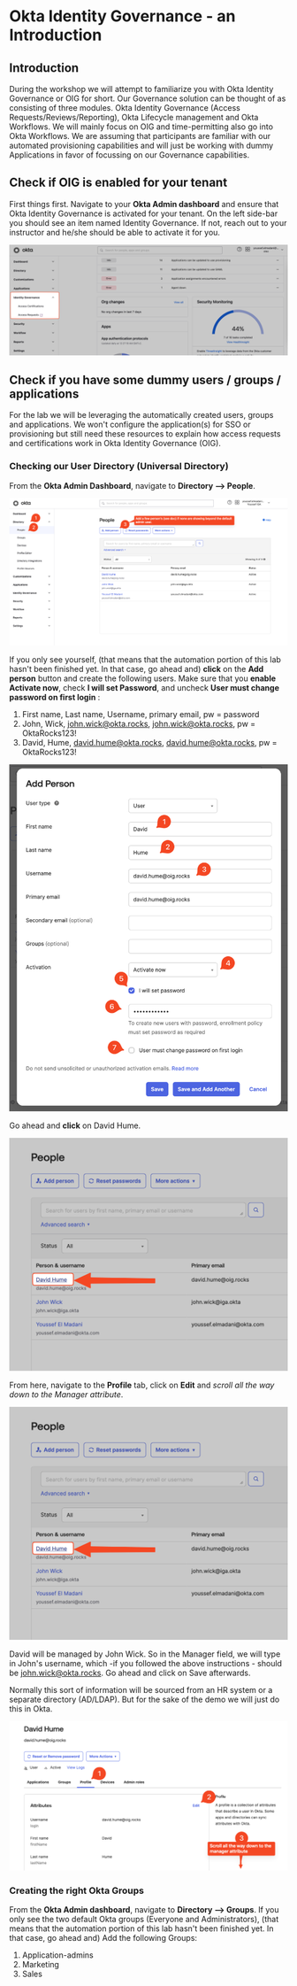 # Okta Identity Governance - an Introduction

## Introduction

During the workshop we will attempt to familiarize you with Okta Identity Governance or OIG for short. Our Governance solution can be thought of as consisting of three modules. Okta Identity Governance (Access Requests/Reviews/Reporting), Okta Lifecycle management and Okta Workflows. We will mainly focus on OIG and time-permitting also go into Okta Workflows. We are assuming that participants are familiar with our automated provisioning capabilities and will just be working with dummy Applications in favor of focussing on our Governance capabilities.

## Check if OIG is enabled for your tenant

First things first. Navigate to your **Okta Admin dashboard** and ensure that Okta Identity Governance is activated for your tenant. On the left side-bar you should see an item named Identity Governance. If not, reach out to your instructor and he/she should be able to activate it for you.

 ![](https://raw.githubusercontent.com/Youssefmadani/OIG-Lab/main/Images/step1-1.png)

## Check if you have some dummy users / groups / applications

For the lab we will be leveraging the automatically created users, groups and applications. We won't configure the application(s) for SSO or provisioning but still need these resources to explain how access requests and certifications work in Okta Identity Governance (OIG).

### Checking our User Directory (Universal Directory)

From the **Okta Admin Dashboard**, navigate to **Directory --> People**. 

 ![](https://raw.githubusercontent.com/Youssefmadani/OIG-Lab/main/Images/step1-2.png)

If you only see yourself, (that means that the automation portion of this lab hasn't been finished yet. In that case, go ahead and) **click** on the **Add person** button and create the following users. Make sure that you **enable** **Activate now**, check **I will set Password**, and uncheck **User must change password on first login**  :
1. First name, Last name, Username, primary email, pw = password
2. John, Wick, john.wick@okta.rocks, john.wick@okta.rocks, pw = OktaRocks123!
3. David, Hume, david.hume@okta.rocks, david.hume@okta.rocks, pw = OktaRocks123!

 ![](https://raw.githubusercontent.com/Youssefmadani/OIG-Lab/main/Images/step1-3.png)

Go ahead and **click** on David Hume.

 ![](https://raw.githubusercontent.com/Youssefmadani/OIG-Lab/main/Images/step1-4.png)

 From here, navigate to the **Profile** tab, click on **Edit** and *scroll all the way down to the Manager attribute*. 

 ![](https://raw.githubusercontent.com/Youssefmadani/OIG-Lab/main/Images/step1-4.png)

David will be managed by John Wick. So in the Manager field, we will type in John's username, which -if you followed the above instructions - should be john.wick@okta.rocks. Go ahead and click on Save afterwards.

Normally this sort of information will be sourced from an HR system or a separate directory (AD/LDAP). But for the sake of the demo we will just do this in Okta.

 ![](https://raw.githubusercontent.com/Youssefmadani/OIG-Lab/main/Images/step1-5.png)

### Creating the right Okta Groups

From the **Okta Admin dashboard**, navigate to **Directory --> Groups**. If you only see the two default Okta groups (Everyone and Administrators), (that means that the automation portion of this lab hasn't been finished yet. In that case, go ahead and) Add the following Groups:

1. Application-admins
2. Marketing
3. Sales